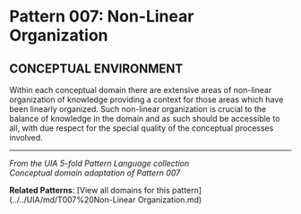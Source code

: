 # Pattern 007: Non-Linear Organization

## CONCEPTUAL ENVIRONMENT

Within each conceptual domain there are extensive areas of non-linear organization of knowledge providing a context for those areas which have been linearly organized. Such non-linear organization is crucial to the balance of knowledge in the domain and as such should be accessible to all, with due respect for the special quality of the conceptual processes involved.

---

*From the UIA 5-fold Pattern Language collection*  
*Conceptual domain adaptation of Pattern 007*

**Related Patterns**: [View all domains for this pattern](../../UIA/md/T007%20Non-Linear Organization.md)
